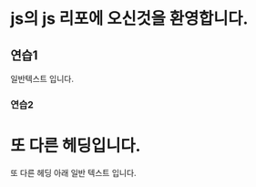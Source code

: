 # js의 js 리포에 오신것을 환영합니다.
## 연습1
일반텍스트 입니다.

### 연습2

또 다른 헤딩입니다.
=============================
또 다른 헤딩 아래 일반 텍스트 입니다.
